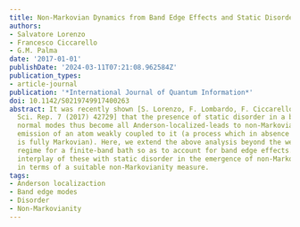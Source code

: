 ```yaml
---
title: Non-Markovian Dynamics from Band Edge Effects and Static Disorder
authors:
- Salvatore Lorenzo
- Francesco Ciccarello
- G.M. Palma
date: '2017-01-01'
publishDate: '2024-03-11T07:21:08.962584Z'
publication_types:
- article-journal
publication: '*International Journal of Quantum Information*'
doi: 10.1142/S0219749917400263
abstract: It was recently shown [S. Lorenzo, F. Lombardo, F. Ciccarello and M. Palma,
  Sci. Rep. 7 (2017) 42729] that the presence of static disorder in a bosonic bath-whose
  normal modes thus become all Anderson-localized-leads to non-Markovianity in the
  emission of an atom weakly coupled to it (a process which in absence of disorder
  is fully Markovian). Here, we extend the above analysis beyond the weak-coupling
  regime for a finite-band bath so as to account for band edge effects. We study the
  interplay of these with static disorder in the emergence of non-Markovian behavior
  in terms of a suitable non-Markovianity measure.
tags:
- Anderson localizaction
- Band edge modes
- Disorder
- Non-Markovianity
---
```


